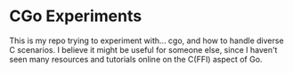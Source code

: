 # CGo Experiments

This is my repo trying to experiment with... cgo, and how to handle diverse C scenarios. I believe it might be useful for someone else, since I haven't seen many resources and tutorials online on the C(FFI) aspect of Go.